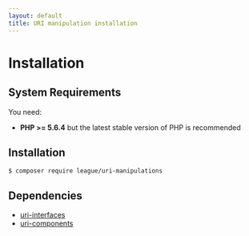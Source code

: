 ```yaml
---
layout: default
title: URI manipulation installation
---
```


Installation
=======

System Requirements
-------

You need:

- **PHP >= 5.6.4**  but the latest stable version of PHP is recommended

Installation
--------

~~~
$ composer require league/uri-manipulations
~~~

Dependencies
-------

- [uri-interfaces](https://github.com/thephpleague/uri-interfaces)
- [uri-components](https://github.com/thephpleague/uri-components)